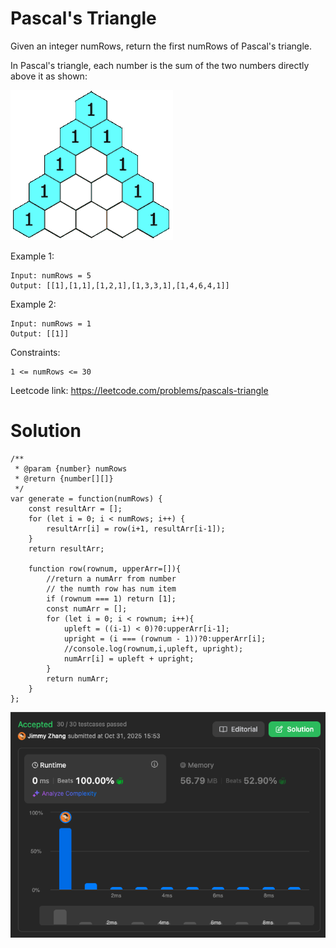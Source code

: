 # Pascal's Triangle

Given an integer numRows, return the first numRows of Pascal's triangle.  
  
In Pascal's triangle, each number is the sum of the two numbers directly above it as shown:  

![PascalTriangleAnimated2.gif](./img/PascalTriangleAnimated2.gif)

Example 1:
```
Input: numRows = 5
Output: [[1],[1,1],[1,2,1],[1,3,3,1],[1,4,6,4,1]]
```
Example 2:
```
Input: numRows = 1
Output: [[1]]
```

Constraints:
```
1 <= numRows <= 30
```

Leetcode link: https://leetcode.com/problems/pascals-triangle

# Solution

```
/**
 * @param {number} numRows
 * @return {number[][]}
 */
var generate = function(numRows) {
    const resultArr = [];
    for (let i = 0; i < numRows; i++) {
        resultArr[i] = row(i+1, resultArr[i-1]);
    }
    return resultArr;

    function row(rownum, upperArr=[]){
        //return a numArr from number
        // the numth row has num item
        if (rownum === 1) return [1];
        const numArr = [];
        for (let i = 0; i < rownum; i++){
            upleft = ((i-1) < 0)?0:upperArr[i-1];
            upright = (i === (rownum - 1))?0:upperArr[i];
            //console.log(rownum,i,upleft, upright);
            numArr[i] = upleft + upright;
        }
        return numArr;
    }
};
```

![PascalsTriangle.png](./img/PascalsTriangle.png)